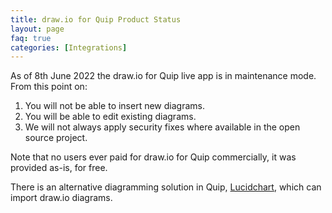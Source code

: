 ```yaml
---
title: draw.io for Quip Product Status
layout: page
faq: true
categories: [Integrations]
---
```


As of 8th June 2022 the draw.io for Quip live app is in maintenance mode. From this point on:

1. You will not be able to insert new diagrams.
2. You will be able to edit existing diagrams.
3. We will not always apply security fixes where available in the open source project.

Note that no users ever paid for draw.io for Quip commercially, it was provided as-is, for free.

There is an alternative diagramming solution in Quip, [Lucidchart](https://appexchange.salesforce.com/appxListingDetail?listingId=a0N3A00000Ecs7FUAR), which can import draw.io diagrams.

